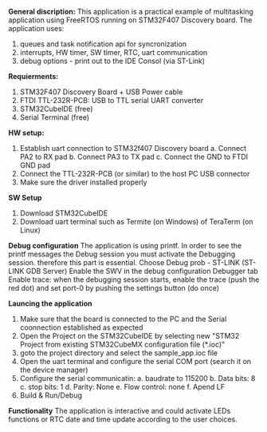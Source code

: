 
**General discription:**
This application is a practical example of multitasking application using FreeRTOS running on STM32F407 Discovery board. 
The application uses:
1. queues and task notification api for syncronization 
2. interrupts, HW timer, SW timer, RTC, uart communication
3. debug options - print out to the IDE Consol (via ST-Link)

**Requierments:**
1. STM32F407 Discovery Board + USB Power cable
2. FTDI TTL-232R-PCB: USB to TTL serial UART converter
3. STM32CubeIDE (free)
4. Serial Terminal (free)

**HW setup:**
1. Establish uart connection to STM32f407 Discovery board
a. Connect PA2 to RX pad 
b. Connect PA3 to TX pad
c. Connect the GND to FTDI GND pad
2. Connect the TTL-232R-PCB (or similar) to the host PC USB connector
3. Make sure the driver installed properly

**SW Setup**
1. Download STM32CubeIDE
2. Download uart terminal such as Termite (on Windows) of TeraTerm (on Linux)

**Debug configuration**
The application is using printf. In order to see the printf messages the Debug session you must activate the Debugging session. therefore this part is essential.
Choose Debug prob - ST-LINK (ST-LINK GDB Server)
Enable the SWV in the debug configuration Debugger tab
Enable trace: when the debugging session starts, enable the trace (push the red dot) and set port-0 by pushing the settings button (do once)

**Launcing the application**
1. Make sure that the board is connected to the PC and the Serial coonnection established as expected
2. Open the Project on the STM32CubeIDE by selecting new "STM32 Project from existing STM32CubeMX configuration file (*.ioc)"
3. goto the project directory and select the sample_app.ioc file
4. Open the uart terminal and configure the serial COM port (search it on the device manager)
5. Configure the serial communicatin:
a. baudrate to 115200
b. Data bits: 8
c. stop bits: 1
d. Parity: None
e. Flow control: none
f. Apend LF
6. Build & Run/Debug
 
**Functionality**
The application is interactive and could activate LEDs functions or RTC date and time update according to the user choices. 



